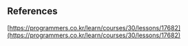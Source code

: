 ## References
[https://programmers.co.kr/learn/courses/30/lessons/17682](https://programmers.co.kr/learn/courses/30/lessons/17682)
